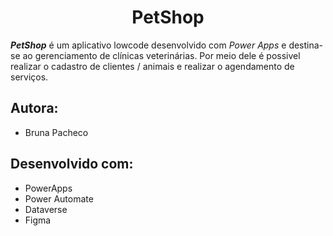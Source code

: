 ##                                      <h1 align="center"> PetShop </h1>

**_PetShop_** é um aplicativo lowcode desenvolvido com  _Power Apps_ e destina-se ao gerenciamento de clínicas veterinárias. Por meio dele é possivel realizar o cadastro de clientes / animais e realizar o agendamento de serviços.


## Autora:
- Bruna Pacheco

## Desenvolvido com:

 - PowerApps
 - Power Automate
 - Dataverse
 - Figma
